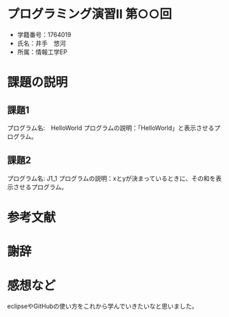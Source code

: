 # プログラミング演習II 第○○回
* 学籍番号：1764019
* 氏名：井手　悠河
* 所属：情報工学EP


# 課題の説明

## 課題1
プログラム名:　HelloWorld
プログラムの説明：「HelloWorld」と表示させるプログラム。

## 課題2
プログラム名: J1_1
プログラムの説明：xとyが決まっているときに、その和を表示させるプログラム。

# 参考文献


# 謝辞


# 感想など
eclipseやGitHubの使い方をこれから学んでいきたいなと思いました。
